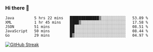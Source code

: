 ### Hi there 👋

<!--START_SECTION:waka-->
```text
Java         5 hrs 22 mins   █████████████▒░░░░░░░░░░░   53.89 % 
XML          1 hr 45 mins    ████▒░░░░░░░░░░░░░░░░░░░░   17.58 % 
JSON         51 mins         ██░░░░░░░░░░░░░░░░░░░░░░░   08.51 % 
JavaScript   50 mins         ██░░░░░░░░░░░░░░░░░░░░░░░   08.44 % 
Go           29 mins         █▒░░░░░░░░░░░░░░░░░░░░░░░   04.97 % 
```
<!--END_SECTION:waka-->

[![GitHub Streak](http://github-readme-streak-stats.herokuapp.com?user=abingcbc&date_format=j%20M%5B%20Y%5D)](https://git.io/streak-stats)



<!--
**Abingcbc/Abingcbc** is a ✨ _special_ ✨ repository because its `README.md` (this file) appears on your GitHub profile.

Here are some ideas to get you started:

- 🔭 I’m currently working on ...
- 🌱 I’m currently learning ...
- 👯 I’m looking to collaborate on ...
- 🤔 I’m looking for help with ...
- 💬 Ask me about ...
- 📫 How to reach me: ...
- 😄 Pronouns: ...
- ⚡ Fun fact: ...

![Top Langs](https://github-readme-stats.vercel.app/api/top-langs/?username=abingcbc&count_private=true)
![Abing's github stats](https://github-readme-stats.vercel.app/api?username=abingcbc&count_private=true&show_icons=true&theme=dark)

-->

